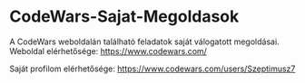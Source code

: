 # CodeWars-Sajat-Megoldasok

A CodeWars weboldalán található feladatok saját válogatott megoldásai. Weboldal elérhetősége: https://www.codewars.com/

Saját profilom elérhetősége: https://www.codewars.com/users/Szeptimusz7
